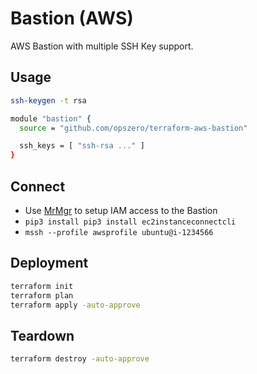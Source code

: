 # Bastion (AWS)

AWS Bastion with multiple SSH Key support.

## Usage

``` sh
ssh-keygen -t rsa
```

``` sh
module "bastion" {
  source = "github.com/opszero/terraform-aws-bastion"

  ssh_keys = [ "ssh-rsa ..." ]
}
```

## Connect

 - Use [MrMgr](https://github.com/opszero/terraform-aws-bastion) to setup IAM access to the Bastion
 - `pip3 install pip3 install ec2instanceconnectcli`
 - `mssh --profile awsprofile ubuntu@i-1234566`

## Deployment

```sh
terraform init
terraform plan
terraform apply -auto-approve
```

## Teardown

```sh
terraform destroy -auto-approve
```

